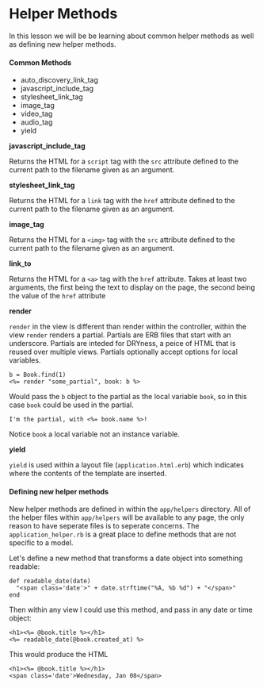 # Helper Methods

In this lesson we will be be learning about common helper methods as well as defining new helper methods.

#### Common Methods

- auto_discovery_link_tag
- javascript_include_tag
- stylesheet_link_tag
- image_tag
- video_tag
- audio_tag
- yield

**javascript_include_tag**

Returns the HTML for a `script` tag with the `src` attribute defined to the current path to the filename given as an argument.

**stylesheet_link_tag**

Returns the HTML for a `link` tag with the `href` attribute defined to the current path to the filename given as an argument.

**image_tag**

Returns the HTML for a `<img>` tag with the `src` attribute defined to the current path to the filename given as an argument.

**link_to**

Returns the HTML for a `<a>` tag with the `href` attribute. Takes at least two arguments, the first being the text to display on the page, the second being the value of the `href` attribute 

**render**

`render` in the view is different than render within the controller, within the view `render` renders a partial. Partials are ERB files that start with an underscore. Partials are inteded for DRYness, a peice of HTML that is reused over multiple views. Partials optionally accept options for local variables.

    b = Book.find(1)
    <%= render "some_partial", book: b %>
    
Would pass the `b` object to the partial as the local variable `book`, so in this case `book` could be used in the partial. 

    I'm the partial, with <%= book.name %>!

Notice `book` a local variable not an instance variable.

**yield**

`yield` is used within a layout file (`application.html.erb`) which indicates where the contents of the template are inserted.

#### Defining new helper methods

New helper methods are defined in within the `app/helpers` directory. All of the helper files within `app/helpers` will be available to any page, the only reason to have seperate files is to seperate concerns. The `application_helper.rb` is a great place to define methods that are not specific to a model.

Let's define a new method that transforms a date object into something readable:

    def readable_date(date)
      "<span class='date'>" + date.strftime("%A, %b %d") + "</span>"
    end
    
Then within any view I could use this method, and pass in any date or time object:

    <h1><%= @book.title %></h1>
    <%= readable_date(@book.created_at) %>
    
This would produce the HTML

    <h1><%= @book.title %></h1>
    <span class='date'>Wednesday, Jan 08</span>

